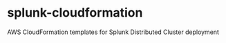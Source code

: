 splunk-cloudformation
=====================

AWS CloudFormation templates for Splunk Distributed Cluster deployment
